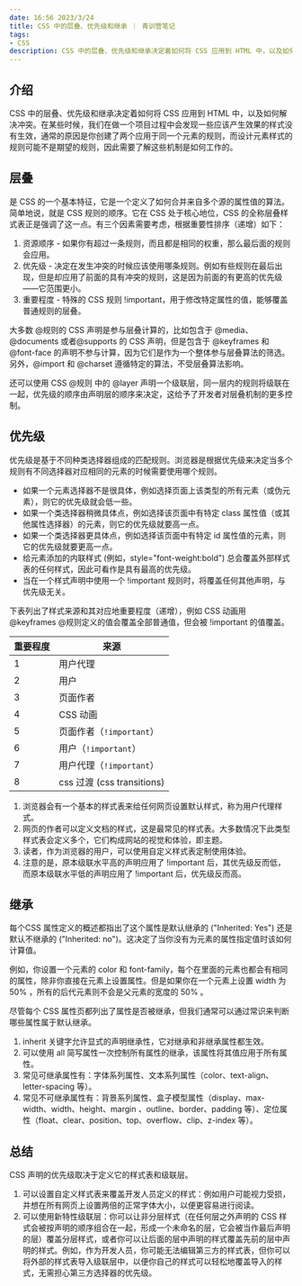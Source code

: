 ```yaml
---
date: 16:56 2023/3/24
title: CSS 中的层叠、优先级和继承 ｜ 青训营笔记
tags:
- CSS
description: CSS 中的层叠、优先级和继承决定着如何将 CSS 应用到 HTML 中，以及如何解决冲突。
---
```

## 介绍
CSS 中的层叠、优先级和继承决定着如何将 CSS 应用到 HTML 中，以及如何解决冲突。在某些时候，我们在做一个项目过程中会发现一些应该产生效果的样式没有生效，通常的原因是你创建了两个应用于同一个元素的规则，而设计元素样式的规则可能不是期望的规则，因此需要了解这些机制是如何工作的。

## 层叠
是 CSS 的一个基本特征，它是一个定义了如何合并来自多个源的属性值的算法。简单地说，就是 CSS 规则的顺序。它在 CSS 处于核心地位，CSS 的全称层叠样式表正是强调了这一点。有三个因素需要考虑，根据重要性排序（递增）如下：
1. 资源顺序 - 如果你有超过一条规则，而且都是相同的权重，那么最后面的规则会应用。
2. 优先级 - 决定在发生冲突的时候应该使用哪条规则。例如有些规则在最后出现，但是却应用了前面的具有冲突的规则，这是因为前面的有更高的优先级——它范围更小。
3. 重要程度 - 特殊的 CSS 规则 !important，用于修改特定属性的值，能够覆盖普通规则的层叠。

大多数 @规则的 CSS 声明是参与层叠计算的，比如包含于 @media、@documents 或者@supports 的 CSS 声明，但是包含于 @keyframes 和 @font-face 的声明不参与计算，因为它们是作为一个整体参与层叠算法的筛选。另外，@import 和 @charset 遵循特定的算法，不受层叠算法影响。

还可以使用 CSS @规则 中的 @layer 声明一个级联层，同一层内的规则将级联在一起，优先级的顺序由声明层的顺序来决定，这给予了开发者对层叠机制的更多控制。

## 优先级
优先级是基于不同种类选择器组成的匹配规则。浏览器是根据优先级来决定当多个规则有不同选择器对应相同的元素的时候需要使用哪个规则。
- 如果一个元素选择器不是很具体，例如选择页面上该类型的所有元素（或伪元素），则它的优先级就会低一些。
- 如果一个类选择器稍微具体点，例如选择该页面中有特定 class 属性值（或其他属性选择器）的元素，则它的优先级就要高一点。
- 如果一个类选择器更具体点，例如选择该页面中有特定 id 属性值的元素，则它的优先级就要更高一点。
- 给元素添加的内联样式 (例如，style="font-weight:bold") 总会覆盖外部样式表的任何样式，因此可看作是具有最高的优先级。
- 当在一个样式声明中使用一个 !important 规则时，将覆盖任何其他声明，与优先级无关。

下表列出了样式来源和其对应地重要程度（递增），例如 CSS 动画用 @keyframes @规则定义的值会覆盖全部普通值，但会被 !important 的值覆盖。

| 重要程度 | 来源 |
| -- | ------------------------ |
| 1  | 用户代理 |
| 2  | 用户 |
| 3  | 页面作者 |
| 4  | CSS 动画 |
| 5  | 页面作者（`!important`） |
| 6  | 用户（`!important`） |
| 7  | 用户代理（`!important`） |
| 8  | css 过渡 (css transitions) |

1. 浏览器会有一个基本的样式表来给任何网页设置默认样式，称为用户代理样式。
2. 网页的作者可以定义文档的样式，这是最常见的样式表。大多数情况下此类型样式表会定义多个，它们构成网站的视觉和体验，即主题。
3. 读者，作为浏览器的用户，可以使用自定义样式表定制使用体验。
4. 注意的是，原本级联水平高的声明应用了 !important 后，其优先级反而低，而原本级联水平低的声明应用了 !important 后，优先级反而高。

## 继承
每个CSS 属性定义的概述都指出了这个属性是默认继承的 ("Inherited: Yes") 还是默认不继承的 ("Inherited: no")。这决定了当你没有为元素的属性指定值时该如何计算值。

例如，你设置一个元素的 color 和 font-family，每个在里面的元素也都会有相同的属性，除非你直接在元素上设置属性。但是如果你在一个元素上设置 width 为 50% ，所有的后代元素则不会是父元素的宽度的 50% 。

尽管每个 CSS 属性页都列出了属性是否被继承，但我们通常可以通过常识来判断哪些属性属于默认继承。
1. inherit 关键字允许显式的声明继承性，它对继承和非继承属性都生效。
2. 可以使用 all 简写属性一次控制所有属性的继承，该属性将其值应用于所有属性。
3. 常见可继承属性有：字体系列属性、文本系列属性（color、text-align、letter-spacing 等）。
4. 常见不可继承属性有：背景系列属性、盒子模型属性（display、max-width、width、height、margin 、outline、border、padding 等）、定位属性（float、clear、position、top、overflow、clip、z-index 等）。

## 总结
CSS 声明的优先级取决于定义它的样式表和级联层。
1. 可以设置自定义样式表来覆盖开发人员定义的样式：例如用户可能视力受损，并想在所有网页上设置两倍的正常字体大小，以便更容易进行阅读。
2. 可以使用新特性级联层：你可以让非分层样式（在任何层之外声明的 CSS 样式会被按声明的顺序组合在一起，形成一个未命名的层，它会被当作最后声明的层）覆盖分层样式，或者你可以让后面的层中声明的样式覆盖先前的层中声明的样式。例如，作为开发人员，你可能无法编辑第三方的样式表，但你可以将外部的样式表导入级联层中，以便你自己的样式可以轻松地覆盖导入的样式，无需担心第三方选择器的优先级。